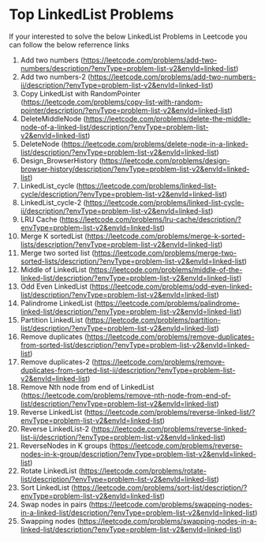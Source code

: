 # Top LinkedList Problems

If your interested to solve the below LinkedList Problems in Leetcode
you can follow the below referrence links

1. Add two numbers (https://leetcode.com/problems/add-two-numbers/description/?envType=problem-list-v2&envId=linked-list)     
2. Add two numbers-2 (https://leetcode.com/problems/add-two-numbers-ii/description/?envType=problem-list-v2&envId=linked-list)                                                                                                                         
3. Copy LinkedList with RandomPointer (https://leetcode.com/problems/copy-list-with-random-pointer/description/?envType=problem-list-v2&envId=linked-list)                                                                                    
4. DeleteMiddleNode (https://leetcode.com/problems/delete-the-middle-node-of-a-linked-list/description/?envType=problem-list-v2&envId=linked-list)                                                                                                          
5. DeleteNode (https://leetcode.com/problems/delete-node-in-a-linked-list/description/?envType=problem-list-v2&envId=linked-list)                                                                                                                          
6. Design_BrowserHistory  (https://leetcode.com/problems/design-browser-history/description/?envType=problem-list-v2&envId=linked-list)                                                                                                          
7. LinkedList_cycle (https://leetcode.com/problems/linked-list-cycle/description/?envType=problem-list-v2&envId=linked-list)  
8. LinkedList_cycle-2 (https://leetcode.com/problems/linked-list-cycle-ii/description/?envType=problem-list-v2&envId=linked-list)                                                                                                                                    
9. LRU Cache (https://leetcode.com/problems/lru-cache/description/?envType=problem-list-v2&envId=linked-list)                  
10. Merge K sortedList (https://leetcode.com/problems/merge-k-sorted-lists/description/?envType=problem-list-v2&envId=linked-list)                                                                                                                          
11. Merge two sorted list (https://leetcode.com/problems/merge-two-sorted-lists/description/?envType=problem-list-v2&envId=linked-list)                                                                                                          
12. Middle of LinkedList (https://leetcode.com/problems/middle-of-the-linked-list/description/?envType=problem-list-v2&envId=linked-list)                                                                                                          
13. Odd Even LinkedList (https://leetcode.com/problems/odd-even-linked-list/description/?envType=problem-list-v2&envId=linked-list)                                                                                                          
14. Palindrome LinkedList (https://leetcode.com/problems/palindrome-linked-list/description/?envType=problem-list-v2&envId=linked-list)                                                                                                          
15. Partition LinkedList (https://leetcode.com/problems/partition-list/description/?envType=problem-list-v2&envId=linked-list)                                                                                                                          
16. Remove duplicates (https://leetcode.com/problems/remove-duplicates-from-sorted-list/description/?envType=problem-list-v2&envId=linked-list)                                                                                                          
17. Remove duplicates-2 (https://leetcode.com/problems/remove-duplicates-from-sorted-list-ii/description/?envType=problem-list-v2&envId=linked-list)                                                                                                    
18. Remove Nth node from end of LinkedList (https://leetcode.com/problems/remove-nth-node-from-end-of-list/description/?envType=problem-list-v2&envId=linked-list)                                                                                    
19. Reverse LinkedList (https://leetcode.com/problems/reverse-linked-list/?envType=problem-list-v2&envId=linked-list)              
20. Reverse LinkedList-2 (https://leetcode.com/problems/reverse-linked-list-ii/description/?envType=problem-list-v2&envId=linked-list)                                                                                                          
21. ReverseNodes in K groups (https://leetcode.com/problems/reverse-nodes-in-k-group/description/?envType=problem-list-v2&envId=linked-list)                                                                                                          
22. Rotate LinkedList (https://leetcode.com/problems/rotate-list/description/?envType=problem-list-v2&envId=linked-list)      
23. Sort LinkedList (https://leetcode.com/problems/sort-list/description/?envType=problem-list-v2&envId=linked-list)          
24. Swap nodes in pairs (https://leetcode.com/problems/swapping-nodes-in-a-linked-list/description/?envType=problem-list-v2&envId=linked-list)                                                                                                          
25. Swapping nodes (https://leetcode.com/problems/swapping-nodes-in-a-linked-list/description/?envType=problem-list-v2&envId=linked-list)
